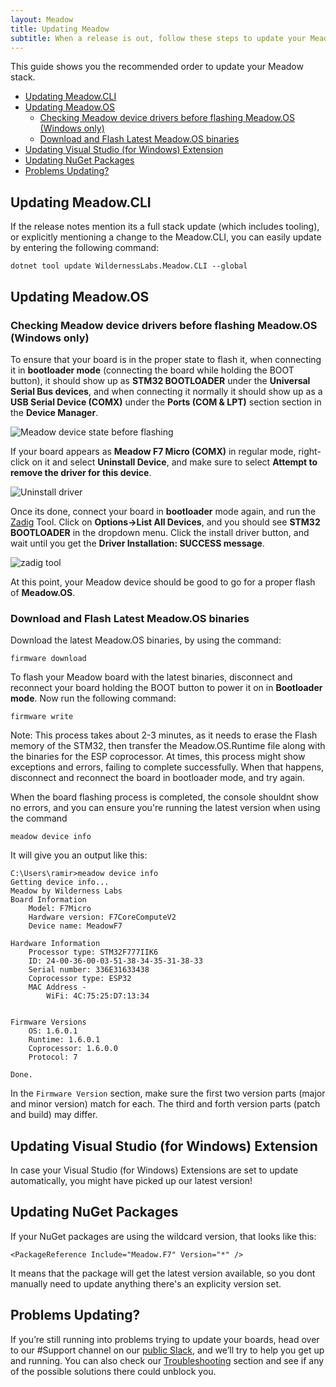 ```yaml
---
layout: Meadow
title: Updating Meadow
subtitle: When a release is out, follow these steps to update your Meadow stack
---
```


This guide shows you the recommended order to update your Meadow stack.

* [Updating Meadow.CLI](#updating-meadowcli)
* [Updating Meadow.OS](#updating-meadowos)
    * [Checking Meadow device drivers before flashing Meadow.OS (Windows only)](#checking-meadow-device-drivers-before-flashing-meadowos-windows-only)
    * [Download and Flash Latest Meadow.OS binaries](#download-and-flash-latest-meadowos-binaries)
* [Updating Visual Studio (for Windows) Extension](#updating-visual-studio-for-windows-extension)
* [Updating NuGet Packages](#updating-nuget-packages)
* [Problems Updating?](#problems-updating)

## Updating Meadow.CLI

If the release notes mention its a full stack update (which includes tooling), or explicitly mentioning a change to the Meadow.CLI, you can easily update by entering the following command:

```
dotnet tool update WildernessLabs.Meadow.CLI --global
```

## Updating Meadow.OS

### Checking Meadow device drivers before flashing Meadow.OS (Windows only)

To ensure that your board is in the proper state to flash it, when connecting it in **bootloader mode** (connecting the board while holding the BOOT button), it should show up as **STM32 BOOTLOADER** under the **Universal Serial Bus devices**, and when connecting it normally it should show up as a **USB Serial Device (COMX)** under the **Ports (COM & LPT)** section section in the **Device Manager**.

![Meadow device state before flashing](meadow_device_state.png)

If your board appears as **Meadow F7 Micro (COMX)** in regular mode, right-click on it and select **Uninstall Device**, and make sure to select **Attempt to remove the driver for this device**.

![Uninstall driver](meadow-uninstall-driver.png)

Once its done, connect your board in **bootloader** mode again, and run the [Zadig](https://zadig.akeo.ie/) Tool. Click on **Options->List All Devices**, and you should see **STM32 BOOTLOADER** in the dropdown menu. Click the install driver button, and wait until you get the **Driver Installation: SUCCESS message**.

![zadig tool](zadig.png)

At this point, your Meadow device should be good to go for a proper flash of **Meadow.OS**.

### Download and Flash Latest Meadow.OS binaries

Download the latest Meadow.OS binaries, by using the command:

```
firmware download
```

To flash your Meadow board with the latest binaries, disconnect and reconnect your board holding the BOOT button to power it on in **Bootloader mode**. Now run the following command:

```
firmware write
```

Note: This process takes about 2-3 minutes, as it needs to erase the Flash memory of the STM32, then transfer the Meadow.OS.Runtime file along with the binaries for the ESP coprocessor. At times, this process might show exceptions and errors, failing to complete successfully. When that happens, disconnect and reconnect the board in bootloader mode, and try again.

When the board flashing process is completed, the console shouldnt show no errors, and you can ensure you're running the latest version when using the command

```
meadow device info
```

It will give you an output like this:

```
C:\Users\ramir>meadow device info
Getting device info...
Meadow by Wilderness Labs
Board Information
    Model: F7Micro
    Hardware version: F7CoreComputeV2
    Device name: MeadowF7

Hardware Information
    Processor type: STM32F777IIK6
    ID: 24-00-36-00-03-51-38-34-35-31-38-33
    Serial number: 336E31633438
    Coprocessor type: ESP32
    MAC Address -
        WiFi: 4C:75:25:D7:13:34


Firmware Versions
    OS: 1.6.0.1
    Runtime: 1.6.0.1
    Coprocessor: 1.6.0.0
    Protocol: 7

Done.
```

In the `Firmware Version` section, make sure the first two version parts (major and minor version) match for each. The third and forth version parts (patch and build) may differ.

## Updating Visual Studio (for Windows) Extension

In case your Visual Studio (for Windows) Extensions are set to update automatically, you might have picked up our latest version!

## Updating NuGet Packages

If your NuGet packages are using the wildcard version, that looks like this:

```
<PackageReference Include="Meadow.F7" Version="*" />
```

It means that the package will get the latest version available, so you dont manually need to update anything there's an explicity version set.

## Problems Updating?

If you’re still running into problems trying to update your boards, head over to our #Support channel on our [public Slack](http://slackinvite.wildernesslabs.co/), and we’ll try to help you get up and running. You can also check our [Troubleshooting](http://developer.wildernesslabs.co/Meadow/Meadow_Basics/Troubleshooting/) section and see if any of the possible solutions there could unblock you.
